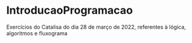 # IntroducaoProgramacao
Exercícios do Catalisa do dia 28 de março de 2022, referentes à lógica, algoritmos e fluxograma
